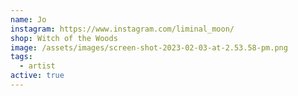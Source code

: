 ```yaml
---
name: Jo
instagram: https://www.instagram.com/liminal_moon/
shop: Witch of the Woods
image: /assets/images/screen-shot-2023-02-03-at-2.53.58-pm.png
tags:
  - artist
active: true
---
```


